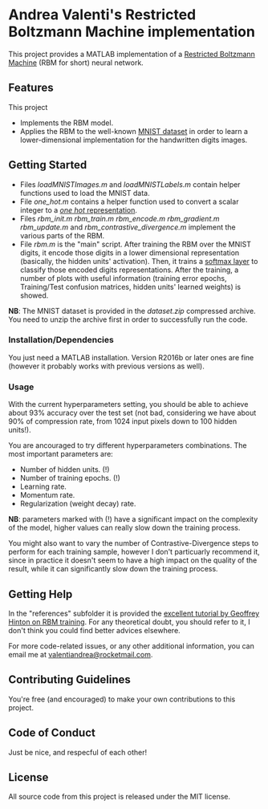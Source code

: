 # Andrea Valenti's Restricted Boltzmann Machine implementation

This project provides a MATLAB implementation of a [Restricted Boltzmann Machine](https://en.wikipedia.org/wiki/Restricted_Boltzmann_machine) (RBM for short) neural network.

## Features

This project
- Implements the RBM model.
- Applies the RBM to the well-known [MNIST dataset](http://yann.lecun.com/exdb/mnist/) in order to learn a lower-dimensional implementation for the handwritten digits images.

## Getting Started

- Files *loadMNISTImages.m* and *loadMNISTLabels.m* contain helper functions used to load the MNIST data.
- File *one_hot.m* contains a helper function used to convert a scalar integer to a [*one hot* representation](https://en.wikipedia.org/wiki/One-hot).
- Files *rbm_init.m* *rbm_train.m* *rbm_encode.m* *rbm_gradient.m* *rbm_update.m* and *rbm_contrastive_divergence.m* implement the various parts of the RBM.
- File *rbm.m* is the "main" script. After training the RBM over the MNIST digits, it encode those digits in a lower dimensional representation (basically, the hidden units' activation). Then, it trains a [softmax layer](https://en.wikipedia.org/wiki/Softmax_function#Neural_networks) to classify those encoded digits representations. After the training, a number of plots with useful information (training error epochs, Training/Test confusion matrices, hidden units' learned weights) is showed.

**NB**: The MNIST dataset is provided in the *dataset.zip* compressed archive. You need to unzip the archive first in order to successfully run the code.

### Installation/Dependencies

You just need a MATLAB installation. Version R2016b or later ones are fine (however it probably works with previous versions as well).

### Usage

With the current hyperparameters setting, you should be able to achieve about 93% accuracy over the test set (not bad, considering we have about 90% of compression rate, from 1024 input pixels down to 100 hidden units!).

You are ancouraged to try different hyperparameters combinations. The most important parameters are:
- Number of hidden units. (!)
- Number of training epochs. (!)
- Learning rate.
- Momentum rate.
- Regularization (weight decay) rate. 

**NB**: parameters marked with (!) have a significant impact on the complexity of the model, higher values can really slow down the training process.

You might also want to vary the number of Contrastive-Divergence steps to perform for each training sample, however I don't particuarly recommend it, since in practice it doesn't seem to have a high impact on the quality of the result, while it can significantly slow down the training process.

## Getting Help

In the "references" subfolder it is provided the [excellent tutorial by Geoffrey Hinton on RBM training](https://www.cs.toronto.edu/~hinton/absps/guideTR.pdf). For any theoretical doubt, you should refer to it, I don't think you could find better advices elsewhere.

For more code-related issues, or any other additional information, you can email me at valentiandrea@rocketmail.com.

## Contributing Guidelines  

You're free (and encouraged) to make your own contributions to this project.

## Code of Conduct

Just be nice, and respecful of each other!

## License

All source code from this project is released under the MIT license.